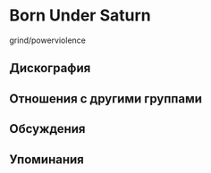 # Born Under Saturn

grind/powerviolence

## Дискография


## Отношения с другими группами


## Обсуждения


## Упоминания

